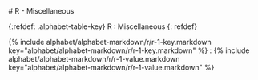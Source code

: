  <div data-role="collapsible" data-inset="false" markdown="1">
 # R - Miscellaneous

{:refdef: .alphabet-table-key}
R
: Miscellaneous
{: refdef}

{% include alphabet/alphabet-markdown/r/r-1-key.markdown key="alphabet/alphabet-markdown/r/r-1-key.markdown" %}
: {% include alphabet/alphabet-markdown/r/r-1-value.markdown key="alphabet/alphabet-markdown/r/r-1-value.markdown" %}

</div>
